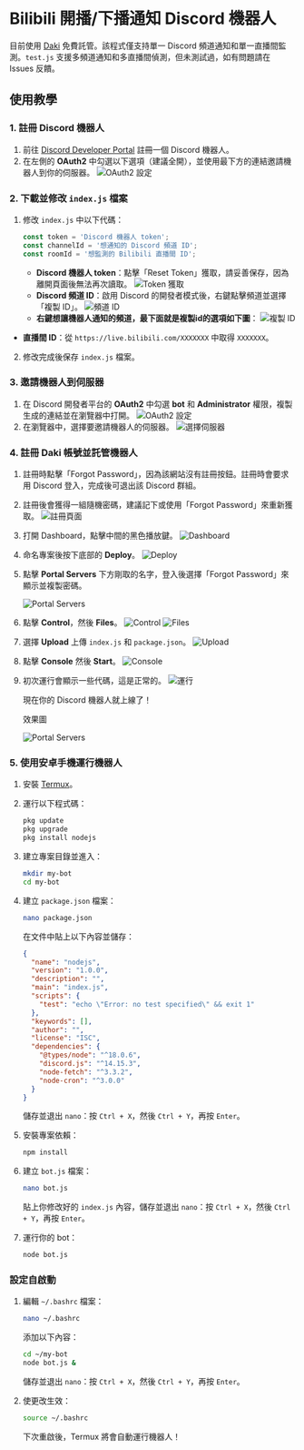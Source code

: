 # Bilibili 開播/下播通知 Discord 機器人

目前使用 [Daki](https://portal.daki.cc/) 免費託管。該程式僅支持單一 Discord 頻道通知和單一直播間監測。`test.js` 支援多頻道通知和多直播間偵測，但未測試過，如有問題請在 Issues 反饋。

## 使用教學

### 1. 註冊 Discord 機器人

1. 前往 [Discord Developer Portal](https://discord.com/developers/applications) 註冊一個 Discord 機器人。
2. 在左側的 **OAuth2** 中勾選以下選項（建議全開），並使用最下方的連結邀請機器人到你的伺服器。
   ![OAuth2 設定](https://github.com/user-attachments/assets/265e74af-725f-46db-bf90-a1cb2342bb79)

### 2. 下載並修改 `index.js` 檔案

1. 修改 `index.js` 中以下代碼：

    ```js
    const token = 'Discord 機器人 token';
    const channelId = '想通知的 Discord 頻道 ID';
    const roomId = '想監測的 Bilibili 直播間 ID';
    ```

   - **Discord 機器人 token**：點擊「Reset Token」獲取，請妥善保存，因為離開頁面後無法再次讀取。 ![Token 獲取](https://github.com/user-attachments/assets/33c92d70-7d41-43a1-a609-eddc676a5538)
   - **Discord 頻道 ID**：啟用 Discord 的開發者模式後，右鍵點擊頻道並選擇「複製 ID」。 ![頻道 ID](https://github.com/user-attachments/assets/a79ee7e9-13ce-413b-bb6e-d8ea88b43703) 
   - **右鍵想讓機器人通知的頻道，最下面就是複製id的選項如下圖**：   ![複製 ID](https://github.com/user-attachments/assets/10347246-6098-418b-a7b5-652d06993a78)
- **直播間 ID**：從 `https://live.bilibili.com/XXXXXXX` 中取得 `XXXXXXX`。

2. 修改完成後保存 `index.js` 檔案。

### 3. 邀請機器人到伺服器

1. 在 Discord 開發者平台的 **OAuth2** 中勾選 **bot** 和 **Administrator** 權限，複製生成的連結並在瀏覽器中打開。 ![OAuth2 設定](https://github.com/user-attachments/assets/b999dd5d-1705-4c88-b8f1-cca3c6e9b176)
2. 在瀏覽器中，選擇要邀請機器人的伺服器。 ![選擇伺服器](https://github.com/user-attachments/assets/e54a1f00-fef9-43f4-b338-46750992e58a)

### 4. 註冊 Daki 帳號並託管機器人

1. 註冊時點擊「Forgot Password」，因為該網站沒有註冊按鈕。註冊時會要求用 Discord 登入，完成後可退出該 Discord 群組。
2. 註冊後會獲得一組隨機密碼，建議記下或使用「Forgot Password」來重新獲取。 ![註冊頁面](https://github.com/user-attachments/assets/8d2337a8-878f-48fb-be06-9d1b9f4eb8db)
3. 打開 Dashboard，點擊中間的黑色播放鍵。 ![Dashboard](https://github.com/user-attachments/assets/3cbfe0e5-90d6-4d64-aa6a-0257648daff0)
4. 命名專案後按下底部的 **Deploy**。 ![Deploy](https://github.com/user-attachments/assets/7153236c-0d96-420e-8517-8363ad3bf277)
5. 點擊 **Portal Servers** 下方剛取的名字，登入後選擇「Forgot Password」來顯示並複製密碼。
   
   ![Portal Servers](https://github.com/user-attachments/assets/62d7f314-200d-4eff-a7af-ea9076efad0a)
   
6. 點擊 **Control**，然後 **Files**。 ![Control](https://github.com/user-attachments/assets/da0dc96d-2306-4ada-9ae5-7800f45a26ed) ![Files](https://github.com/user-attachments/assets/6e8485b8-ce7e-455a-ae97-841d8125b16d)
7. 選擇 **Upload** 上傳 `index.js` 和 `package.json`。 ![Upload](https://github.com/user-attachments/assets/900cc8e9-5516-4b10-9fec-18176c2f0e57)
8. 點擊 **Console** 然後 **Start**。 ![Console](https://github.com/user-attachments/assets/326c84ee-8439-4dca-8f91-36589b98cae6)
9. 初次運行會顯示一些代碼，這是正常的。 ![運行](https://github.com/user-attachments/assets/0e81296b-eb98-4392-819e-83a78ee4e875)

   現在你的 Discord 機器人就上線了！ 

   
   效果圖
   
   ![Portal Servers](https://github.com/user-attachments/assets/8c3a4521-ff0f-4b04-b294-731d5305cd3d)

### 5. 使用安卓手機運行機器人

1. 安裝 [Termux](https://play.google.com/store/apps/details?id=com.termux&hl=zh_TW)。
2. 運行以下程式碼：

    ```sh
    pkg update
    pkg upgrade
    pkg install nodejs
    ```

3. 建立專案目錄並進入：

    ```sh
    mkdir my-bot
    cd my-bot
    ```

4. 建立 `package.json` 檔案：

    ```sh
    nano package.json
    ```

    在文件中貼上以下內容並儲存：

    ```json
    {
      "name": "nodejs",
      "version": "1.0.0",
      "description": "",
      "main": "index.js",
      "scripts": {
        "test": "echo \"Error: no test specified\" && exit 1"
      },
      "keywords": [],
      "author": "",
      "license": "ISC",
      "dependencies": {
        "@types/node": "^18.0.6",
        "discord.js": "^14.15.3",
        "node-fetch": "^3.3.2",
        "node-cron": "^3.0.0"
      }
    }
    ```

    儲存並退出 `nano`：按 `Ctrl + X`，然後 `Ctrl + Y`，再按 `Enter`。

5. 安裝專案依賴：

    ```sh
    npm install
    ```

6. 建立 `bot.js` 檔案：

    ```sh
    nano bot.js
    ```

    貼上你修改好的 `index.js` 內容，儲存並退出 `nano`：按 `Ctrl + X`，然後 `Ctrl + Y`，再按 `Enter`。

7. 運行你的 bot：

    ```sh
    node bot.js
    ```

### 設定自啟動

1. 編輯 `~/.bashrc` 檔案：

    ```sh
    nano ~/.bashrc
    ```

    添加以下內容：

    ```sh
    cd ~/my-bot
    node bot.js &
    ```

    儲存並退出 `nano`：按 `Ctrl + X`，然後 `Ctrl + Y`，再按 `Enter`。

2. 使更改生效：

    ```sh
    source ~/.bashrc
    ```

    下次重啟後，Termux 將會自動運行機器人！

